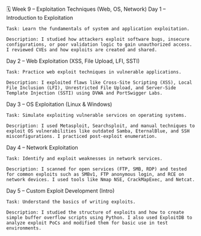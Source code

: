 🗓️ Week 9 – Exploitation Techniques (Web, OS, Network)
Day 1 – Introduction to Exploitation

    Task: Learn the fundamentals of system and application exploitation.

    Description: I studied how attackers exploit software bugs, insecure configurations, or poor validation logic to gain unauthorized access. I reviewed CVEs and how exploits are created and shared.

Day 2 – Web Exploitation (XSS, File Upload, LFI, SSTI)

    Task: Practice web exploit techniques in vulnerable applications.

    Description: I exploited flaws like Cross-Site Scripting (XSS), Local File Inclusion (LFI), Unrestricted File Upload, and Server-Side Template Injection (SSTI) using DVWA and PortSwigger Labs.

Day 3 – OS Exploitation (Linux & Windows)

    Task: Simulate exploiting vulnerable services on operating systems.

    Description: I used Metasploit, Searchsploit, and manual techniques to exploit OS vulnerabilities like outdated Samba, EternalBlue, and SSH misconfigurations. I practiced post-exploit enumeration.

Day 4 – Network Exploitation

    Task: Identify and exploit weaknesses in network services.

    Description: I scanned for open services (FTP, SMB, RDP) and tested for common exploits such as SMBv1, FTP anonymous login, and RCE on network devices. I used tools like Nmap NSE, CrackMapExec, and Netcat.

Day 5 – Custom Exploit Development (Intro)

    Task: Understand the basics of writing exploits.

    Description: I studied the structure of exploits and how to create simple buffer overflow scripts using Python. I also used ExploitDB to analyze exploit PoCs and modified them for basic use in test environments.

